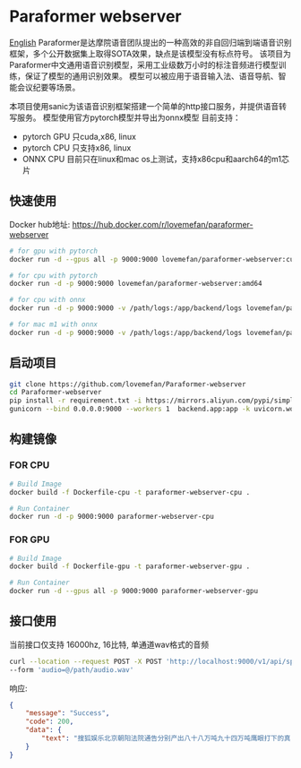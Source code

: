 # Paraformer webserver
[English](README-EN.md)
Paraformer是达摩院语音团队提出的一种高效的非自回归端到端语音识别框架，多个公开数据集上取得SOTA效果，缺点是该模型没有标点符号。
该项目为Paraformer中文通用语音识别模型，采用工业级数万小时的标注音频进行模型训练，保证了模型的通用识别效果。
模型可以被应用于语音输入法、语音导航、智能会议纪要等场景。


本项目使用sanic为该语音识别框架搭建一个简单的http接口服务，并提供语音转写服务。
模型使用官方pytorch模型并导出为onnx模型
目前支持：
* pytorch GPU 只cuda,x86, linux
* pytorch CPU 只支持x86, linux
* ONNX CPU 目前只在linux和mac os上测试，支持x86cpu和aarch64的m1芯片


## 快速使用
Docker hub地址: https://hub.docker.com/r/lovemefan/paraformer-webserver

```bash
# for gpu with pytorch
docker run -d --gpus all -p 9000:9000 lovemefan/paraformer-webserver:cuda-11.2.0

# for cpu with pytorch
docker run -d -p 9000:9000 lovemefan/paraformer-webserver:amd64

# for cpu with onnx
docker run -d -p 9000:9000 -v /path/logs:/app/backend/logs lovemefan/paraformer-webserver:onnx-amd

# for mac m1 with onnx
docker run -d -p 9000:9000 -v /path/logs:/app/backend/logs lovemefan/paraformer-webserver:onnx-arrach64

```

## 启动项目
```bash
git clone https://github.com/lovemefan/Paraformer-webserver
cd Paraformer-webserver 
pip install -r requirement.txt -i https://mirrors.aliyun.com/pypi/simple
gunicorn --bind 0.0.0.0:9000 --workers 1  backend.app:app -k uvicorn.workers.UvicornWorker
```

## 构建镜像
### FOR CPU
```bash
# Build Image
docker build -f Dockerfile-cpu -t paraformer-webserver-cpu .

# Run Container
docker run -d -p 9000:9000 paraformer-webserver-cpu
```

### FOR GPU
```bash
# Build Image
docker build -f Dockerfile-gpu -t paraformer-webserver-gpu .

# Run Container
docker run -d --gpus all -p 9000:9000 paraformer-webserver-gpu

```


## 接口使用
当前接口仅支持 16000hz, 16比特, 单通道wav格式的音频
```bash
curl --location --request POST -X POST 'http://localhost:9000/v1/api/speech/recognition' \
--form 'audio=@/path/audio.wav'
```
响应:
```json
{
	"message": "Success",
	"code": 200,
	"data": {
		"text": "搜狐娱乐北京朝阳法院通告分别产出八十八万吨九十四万吨鹰眼打下的真"
	}
}
```

